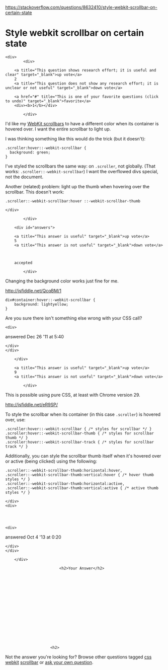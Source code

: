 <a href="https://stackoverflow.com/questions/8632410/style-webkit-scrollbar-on-certain-state">https://stackoverflow.com/questions/8632410/style-webkit-scrollbar-on-certain-state</a><div id="articleHeader"><h1>Style webkit scrollbar on certain state</h1></div>

            

<div id="question">

    
    <div>
            <div>
                

<div>
        
        <a title="This question shows research effort; it is useful and clear" target="_blank">up vote</a>
        2
        <a title="This question does not show any research effort; it is unclear or not useful" target="_blank">down vote</a>

        <a href="#" title="This is one of your favorite questions (click to undo)" target="_blank">favorite</a>
        <div><b>1</b></div>



</div>

            </div>

            
<div>
    <div>

<p>I'd like my <a href="http://www.webkit.org/blog/363/styling-scrollbars/" target="_blank">WebKit scrollbars</a> to have a different color when its container is hovered over. I want the entire scrollbar to light up.</p>

<p>I was thinking something like this would do the trick (but it doesn't):</p>

<pre><code>.scroller:hover::-webkit-scrollbar {
  background: green;
}</code></pre>

<p>I've styled the scrollbars the same way: on <code>.scroller</code>, not globally. (That works: <code>.scroller::-webkit-scrollbar</code>) I want the overflowed divs special, not the document.</p>

<p>Another (related) problem: light up the thumb when hovering over the scrollbar. This doesn't work:</p>

<pre><code>.scroller::-webkit-scrollbar:hover ::-webkit-scrollbar-thumb</code></pre>
    </div>
    
    
</div>

                
            </div>
</div>



        <div id="answers">

                
                




  

<div id="answer-8633218">
    <div>
            <div>
                

<div>
        
        <a title="This answer is useful" target="_blank">up vote</a>
        5
        <a title="This answer is not useful" target="_blank">down vote</a>



        accepted


</div>

            </div>
            


<div>
    <div>
<p>Changing the background color works just fine for me.</p>

<p><a href="http://jsfiddle.net/QcqBM/1" target="_blank">http://jsfiddle.net/QcqBM/1</a></p>

<pre><code>div#container:hover::-webkit-scrollbar {
    background: lightyellow;
}</code></pre>

<p>Are you sure there isn't something else wrong with your CSS call?</p>
    </div>
    <div>
    
            


    <div>
<div>
    <div>
        answered Dec 26 '11 at 5:40
    </div>
    
    
</div>

    </div>
    </div>
</div>
    
        </div>
</div>

  

<div id="answer-19171215">
    <div>
            <div>
                

<div>
        
        <a title="This answer is useful" target="_blank">up vote</a>
        9
        <a title="This answer is not useful" target="_blank">down vote</a>





</div>

            </div>
            


<div>
    <div>
<p>This is possible using pure CSS, at least with Chrome version 29.</p>

<p><a href="http://jsfiddle.net/eR9SP/" target="_blank">http://jsfiddle.net/eR9SP/</a></p>

<p>To style the scrollbar when its container (in this case <code>.scroller</code>) is hovered over, use:</p>

<pre><code>.scroller:hover::-webkit-scrollbar { /* styles for scrollbar */ }
.scroller:hover::-webkit-scrollbar-thumb { /* styles for scrollbar thumb */ }
.scroller:hover::-webkit-scrollbar-track { /* styles for scrollbar track */ }</code></pre>

<p>Additionally, you can style the scrollbar thumb itself when it's hovered over or active (being clicked) using the following:</p>

<pre><code>.scroller::-webkit-scrollbar-thumb:horizontal:hover,
.scroller::-webkit-scrollbar-thumb:vertical:hover { /* hover thumb styles */ }
.scroller::-webkit-scrollbar-thumb:horizontal:active,
.scroller::-webkit-scrollbar-thumb:vertical:active { /* active thumb styles */ }</code></pre>
    </div>
    <div>
    
            


    <div>
<div>
    <div>
        answered Oct 4 '13 at 0:20
    </div>
    
    
</div>

    </div>
    </div>
</div>
    
        </div>
</div>
                                    
                        
                            
                            
                            
                            <h2>Your Answer</h2>


            
    






                            

                                                            
                        



                        <h2>
Not the answer you're looking for?                            Browse other questions tagged <a href="/questions/tagged/css" title="show questions tagged 'css'" target="_blank">css</a> <a href="/questions/tagged/webkit" title="show questions tagged 'webkit'" target="_blank">webkit</a> <a href="/questions/tagged/scrollbar" title="show questions tagged 'scrollbar'" target="_blank">scrollbar</a>  or <a href="/questions/ask" target="_blank">ask your own question</a>.                        </h2>
            </div>
        